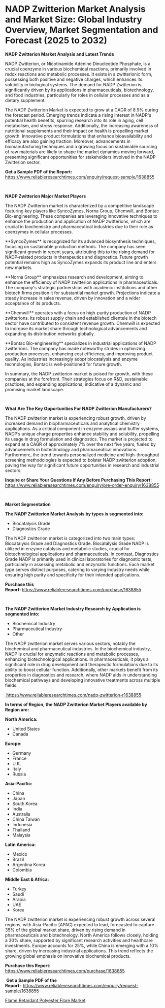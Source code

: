 <p><h1>NADP Zwitterion Market Analysis and Market Size: Global Industry Overview, Market Segmentation and Forecast (2025 to 2032)</h1></p><p><strong>NADP Zwitterion Market Analysis and Latest Trends</strong></p>
<p><p>NADP Zwitterion, or Nicotinamide Adenine Dinucleotide Phosphate, is a crucial coenzyme in various biochemical reactions, primarily involved in redox reactions and metabolic processes. It exists in a zwitterionic form, possessing both positive and negative charges, which enhances its solubility in biological systems. The demand for NADP Zwitterion is significantly driven by its applications in pharmaceuticals, biotechnology, and food industries, particularly for roles in cellular processes and as a dietary supplement.</p><p>The NADP Zwitterion Market is expected to grow at a CAGR of 8.9% during the forecast period. Emerging trends indicate a rising interest in NADP's potential health benefits, spurring research into its role in aging, cell metabolism, and stress response. Additionally, the increasing awareness of nutritional supplements and their impact on health is propelling market growth. Innovative product formulations that enhance bioavailability and efficacy are also gaining traction. Moreover, advancements in biomanufacturing techniques and a growing focus on sustainable sourcing of raw materials are likely to shape the market dynamics moving forward, presenting significant opportunities for stakeholders involved in the NADP Zwitterion sector.</p></p>
<p><strong>Get a Sample PDF of the Report:&nbsp;</strong> <a href="https://www.reliableresearchtimes.com/enquiry/request-sample/1638855?utm_campaign=2203&utm_medium=2&utm_source=Github&utm_content=ia&utm_term=02042025&utm_id=nadp-zwitterion">https://www.reliableresearchtimes.com/enquiry/request-sample/1638855</a></p>
<p>&nbsp;</p>
<p><strong>NADP Zwitterion Major Market Players</strong></p>
<p><p>The NADP Zwitterion market is characterized by a competitive landscape featuring key players like SyncoZymes, Norna Group, Chemwill, and Bontac Bio-engineering. These companies are leveraging innovative techniques to enhance the production and application of NADP zwitterions, which are crucial in biochemistry and pharmaceutical industries due to their role as coenzymes in cellular processes.</p><p>**SyncoZymes** is recognized for its advanced biosynthesis techniques, focusing on sustainable production methods. The company has seen significant growth in recent years, attributing this to the rising demand for NADP-related products in therapeutics and diagnostics. Future growth potential remains high as SyncoZymes expands its product line and enters new markets.</p><p>**Norna Group** emphasizes research and development, aiming to enhance the efficiency of NADP zwitterion applications in pharmaceuticals. The company's strategic partnerships with academic institutions and other biotech firms position it for substantial market growth. Projections indicate a steady increase in sales revenue, driven by innovation and a wider acceptance of its products.</p><p>**Chemwill** operates with a focus on high-purity production of NADP zwitterions. Its robust supply chain and established clientele in the biotech sector have contributed to consistent revenue growth. Chemwill is expected to increase its market share through technological advancements and expanding its distribution networks globally.</p><p>**Bontac Bio-engineering** specializes in industrial applications of NADP zwitterions. The company has made noteworthy strides in optimizing production processes, enhancing cost efficiency, and improving product quality. As industries increasingly adopt biocatalysis and enzyme technologies, Bontac is well-positioned for future growth.</p><p>In summary, the NADP zwitterion market is poised for growth, with these companies at the forefront. Their strategies focus on R&D, sustainable practices, and expanding applications, indicative of a dynamic and promising market landscape.</p></p>
<p>&nbsp;</p>
<p><strong>What Are The Key Opportunities For NADP Zwitterion Manufacturers?</strong></p>
<p><p>The NADP zwitterion market is experiencing robust growth, driven by increased demand in biopharmaceuticals and analytical chemistry applications. As a critical component in enzyme assays and buffer systems, NADP’s unique charge properties enhance stability and solubility, propelling its usage in drug formulation and diagnostics. The market is projected to expand at a CAGR of approximately 7% over the next five years, fueled by advancements in biotechnology and pharmaceutical innovations. Furthermore, the trend towards personalized medicine and high-throughput screening methodologies is expected to bolster NADP zwitterion adoption, paving the way for significant future opportunities in research and industrial sectors.</p></p>
<p><strong>Inquire or Share Your Questions If Any Before Purchasing This Report:</strong> <a href="https://www.reliableresearchtimes.com/enquiry/pre-order-enquiry/1638855?utm_campaign=2203&utm_medium=2&utm_source=Github&utm_content=ia&utm_term=02042025&utm_id=nadp-zwitterion">https://www.reliableresearchtimes.com/enquiry/pre-order-enquiry/1638855</a></p>
<p>&nbsp;</p>
<p><strong>Market Segmentation</strong></p>
<p><strong>The NADP Zwitterion Market Analysis by types is segmented into:</strong></p>
<p><ul><li>Biocatalysis Grade</li><li>Diagnostics Grade</li></ul></p>
<p><p>The NADP zwitterion market is categorized into two main types: Biocatalysis Grade and Diagnostics Grade. Biocatalysis Grade NADP is utilized in enzyme catalysis and metabolic studies, crucial for biotechnological applications and pharmaceuticals. In contrast, Diagnostics Grade NADP is primarily used in clinical laboratories for diagnostic tests, particularly in assessing metabolic and enzymatic functions. Each market type serves distinct purposes, catering to varying industry needs while ensuring high purity and specificity for their intended applications.</p></p>
<p><strong>Purchase this Report:&nbsp;</strong><a href="https://www.reliableresearchtimes.com/purchase/1638855?utm_campaign=2203&utm_medium=2&utm_source=Github&utm_content=ia&utm_term=02042025&utm_id=nadp-zwitterion">https://www.reliableresearchtimes.com/purchase/1638855</a></p>
<p>&nbsp;</p>
<p><strong>The NADP Zwitterion Market Industry Research by Application is segmented into:</strong></p>
<p><ul><li>Biochemical Industry</li><li>Pharmaceutical Industry</li><li>Other</li></ul></p>
<p><p>The NADP zwitterion market serves various sectors, notably the biochemical and pharmaceutical industries. In the biochemical industry, NADP is crucial for enzymatic reactions and metabolic processes, enhancing biotechnological applications. In pharmaceuticals, it plays a significant role in drug development and therapeutic formulations due to its ability to boost cellular function. Additionally, other markets benefit from its properties in diagnostics and research, where NADP aids in understanding biochemical pathways and developing innovative treatments across multiple fields.</p></p>
<p><a href="https://www.reliableresearchtimes.com/nadp-zwitterion-r1638855?utm_campaign=2203&utm_medium=2&utm_source=Github&utm_content=ia&utm_term=02042025&utm_id=nadp-zwitterion">&nbsp;https://www.reliableresearchtimes.com/nadp-zwitterion-r1638855</a></p>
<p><strong>In terms of Region, the NADP Zwitterion Market Players available by Region are:</strong></p>
<p>
    <p> <strong> North America: </strong>
        <ul>
            <li>United States</li>
            <li>Canada</li>
        </ul>
        </p> 
    <p> <strong> Europe: </strong>
        <ul>
            <li>Germany</li>
            <li>France</li>
            <li>U.K.</li>
            <li>Italy</li>
            <li>Russia</li>
        </ul>
        </p> 
    <p> <strong> Asia-Pacific: </strong>
        <ul>
            <li>China</li>
            <li>Japan</li>
            <li>South Korea</li>
            <li>India</li>
            <li>Australia</li>
            <li>China Taiwan</li>
            <li>Indonesia</li>
            <li>Thailand</li>
            <li>Malaysia</li>
        </ul>
        </p> 
    <p> <strong> Latin America: </strong>
        <ul>
            <li>Mexico</li>
            <li>Brazil</li>
            <li>Argentina Korea</li>
            <li>Colombia</li>
        </ul>
        </p> 
    <p> <strong> Middle East & Africa: </strong>
        <ul>
            <li>Turkey</li>
            <li>Saudi</li>
            <li>Arabia</li>
            <li>UAE</li>
            <li>Korea</li>
        </ul>
    </p>
    </p>
<p><p>The NADP zwitterion market is experiencing robust growth across several regions, with Asia-Pacific (APAC) expected to lead, forecasted to capture 35% of the global market share, driven by rising demand in pharmaceuticals and biotechnology. North America follows closely, holding a 30% share, supported by significant research activities and healthcare investments. Europe accounts for 25%, while China is emerging with a 10% share, driven by increasing industrial applications. This trend reflects the growing global emphasis on innovative biochemical products.</p></p>
<p><strong>Purchase this Report: </strong><a href="https://www.reliableresearchtimes.com/purchase/1638855?utm_campaign=2203&utm_medium=2&utm_source=Github&utm_content=ia&utm_term=02042025&utm_id=nadp-zwitterion">https://www.reliableresearchtimes.com/purchase/1638855</a></p>
<p>&nbsp;<strong>Get a Sample PDF of the Report:&nbsp;&nbsp;</strong><a href="https://www.reliableresearchtimes.com/enquiry/request-sample/1638855?utm_campaign=2203&utm_medium=2&utm_source=Github&utm_content=ia&utm_term=02042025&utm_id=nadp-zwitterion">https://www.reliableresearchtimes.com/enquiry/request-sample/1638855</a></p>
<p><strong></strong></p>
<p><p><a href="https://github.com/HobertDavis43/Market-Research-Report-List-2/blob/main/flame-retardant-polyester-fibre-market.md?utm_campaign=2203&utm_medium=2&utm_source=Github&utm_content=ia&utm_term=02042025&utm_id=nadp-zwitterion">Flame Retardant Polyester Fibre Market</a></p></p>